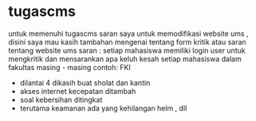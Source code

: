 # tugascms
untuk memenuhi tugascms
saran saya untuk memodifikasi website ums , 
disini saya mau kasih tambahan mengenai tentang  form kritik atau saran tentang website ums
saran : setiap mahasiswa memiliki login user untuk mengkritik dan mensarankan apa keluh kesah setiap mahasiswa  dalam  fakultas masing - masing 
contoh: FKI 
- dilantai 4 dikasih buat sholat dan kantin
- akses internet kecepatan ditambah 
- soal kebersihan ditingkat 
- terutama keamanan ada yang kehilangan helm , dll 

